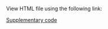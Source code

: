 View HTML file using the following link:

[Supplementary code](http://htmlpreview.github.io/?https://github.com/KarlaMonterrubioG/T2-risk-score/blob/465c09fe367fbd8d58555ac3e01a7b0786f366c5/SupplementaryCode/Supplementary_code.html)

